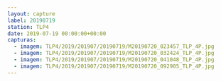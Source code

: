 ```yaml
---
layout: capture
label: 20190719
station: TLP4
date: 2019-07-19 00:00:00+00:00
capturas:
  - imagem: TLP4/2019/201907/20190719/M20190720_023457_TLP_4P.jpg
  - imagem: TLP4/2019/201907/20190719/M20190720_032424_TLP_4P.jpg
  - imagem: TLP4/2019/201907/20190719/M20190720_041048_TLP_4P.jpg
  - imagem: TLP4/2019/201907/20190719/M20190720_092905_TLP_4P.jpg
---
```

